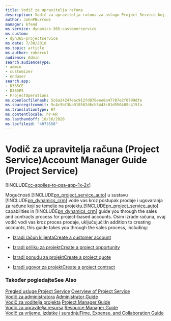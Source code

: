 ```yaml
---
title: Vodič za upravitelja računa
description: Vodič za upravitelja računa za uslugu Project Service koji vas vodi kroz postupak prodaje i ugovaranja za račune koji se temelje na projektu.
author: JohnPBurrows
manager: kfend
ms.service: dynamics-365-customerservice
ms.custom:
- dyn365-projectservice
ms.date: 7/30/2018
ms.topic: article
ms.author: ruhercul
audience: Admin
search.audienceType:
- admin
- customizer
- enduser
search.app:
- D365CE
- D365PS
- ProjectOperations
ms.openlocfilehash: 5c6a24247eac912fd076eee8a47787e2f0709dfe
ms.sourcegitcommit: 5c4c9bf3ba018562d6cb3443c01d550489c415fa
ms.translationtype: HT
ms.contentlocale: hr-HR
ms.lasthandoff: 10/16/2020
ms.locfileid: "4073558"
---
```

# <a name="account-manager-guide-project-service"></a><span data-ttu-id="843db-103">Vodič za upravitelja računa (Project Service)</span><span class="sxs-lookup"><span data-stu-id="843db-103">Account Manager Guide (Project Service)</span></span>

[!INCLUDE[cc-applies-to-psa-app-1x-2x](../includes/cc-applies-to-psa-app-1x-2x.md)]

<span data-ttu-id="843db-104">Mogućnosti [!INCLUDE[pn_project_service_auto](../includes/pn-project-service-auto.md)] u sustavu [!INCLUDE[pn_dynamics_crm](../includes/pn-dynamics-crm.md)] vode vas kroz postupak prodaje i ugovaranja za račune koji se temelje na projektu.</span><span class="sxs-lookup"><span data-stu-id="843db-104">[!INCLUDE[pn_project_service_auto](../includes/pn-project-service-auto.md)] capabilities in [!INCLUDE[pn_dynamics_crm](../includes/pn-dynamics-crm.md)] guide you through the sales and contracts process for project-based accounts.</span></span> <span data-ttu-id="843db-105">Osim izrade računa, ovaj vodič vodi vas kroz proces prodaje, uključujući:</span><span class="sxs-lookup"><span data-stu-id="843db-105">In addition to creating accounts, this guide takes you through the sales process, including:</span></span>  
  
-   [<span data-ttu-id="843db-106">Izradi račun klijenta</span><span class="sxs-lookup"><span data-stu-id="843db-106">Create a customer account</span></span>](../psa/create-customer-account.md)  
  
-   [<span data-ttu-id="843db-107">Izradi priliku za projekt</span><span class="sxs-lookup"><span data-stu-id="843db-107">Create a project opportunity</span></span>](../psa/create-project-opportunity.md)  
  
-   [<span data-ttu-id="843db-108">Izradi ponudu za projekt</span><span class="sxs-lookup"><span data-stu-id="843db-108">Create a project quote</span></span>](../psa/create-project-quote.md)  
  
-   [<span data-ttu-id="843db-109">Izradi ugovor za projekt</span><span class="sxs-lookup"><span data-stu-id="843db-109">Create a project contract</span></span>](../psa/create-project-contract.md)  
  
  
### <a name="see-also"></a><span data-ttu-id="843db-110">Također pogledajte</span><span class="sxs-lookup"><span data-stu-id="843db-110">See Also</span></span>  
 <span data-ttu-id="843db-111">[Pregled usluge Project Service](../psa/overview.md) </span><span class="sxs-lookup"><span data-stu-id="843db-111">[Overview of Project Service](../psa/overview.md) </span></span>  
 <span data-ttu-id="843db-112">[​Vodič za administratora](../psa/admin-guide.md) </span><span class="sxs-lookup"><span data-stu-id="843db-112">[Administrator Guide](../psa/admin-guide.md) </span></span>  
 <span data-ttu-id="843db-113">[Vodič za voditelja projekta](../psa/project-manager-guide.md) </span><span class="sxs-lookup"><span data-stu-id="843db-113">[Project Manager Guide](../psa/project-manager-guide.md) </span></span>  
 <span data-ttu-id="843db-114">[Vodič za upravitelja resursa](../psa/resource-manager-guide.md) </span><span class="sxs-lookup"><span data-stu-id="843db-114">[Resource Manager Guide](../psa/resource-manager-guide.md) </span></span>  
 [<span data-ttu-id="843db-115">Vodič za vrijeme, izdatke i suradnju</span><span class="sxs-lookup"><span data-stu-id="843db-115">Time, Expense, and Collaboration Guide</span></span>](../psa/time-expense-collaboration-guide.md)
